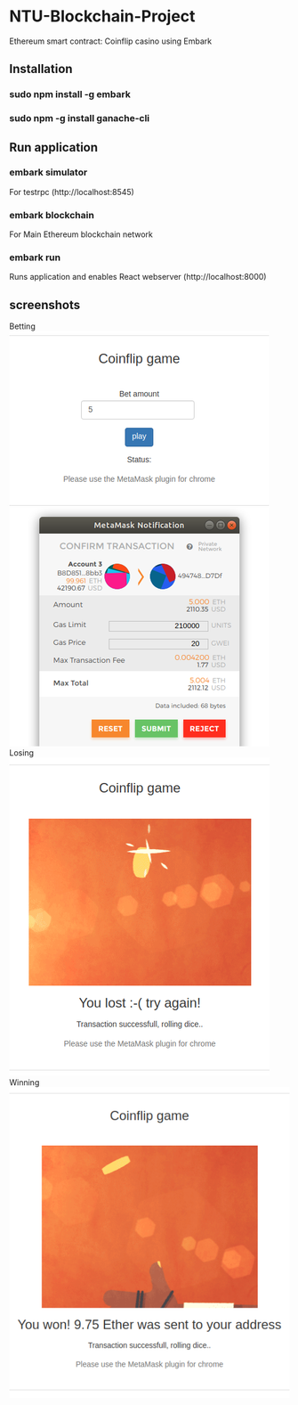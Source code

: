 # NTU-Blockchain-Project
Ethereum smart contract: Coinflip casino using Embark

## Installation

### sudo npm install -g embark

### sudo npm -g install ganache-cli

## Run application

### embark simulator 
For testrpc (http://localhost:8545)

### embark blockchain
For Main Ethereum blockchain network 

### embark run
Runs application and enables React webserver (http://localhost:8000)

## screenshots
Betting
![alt text](https://github.com/saaved/NTU-Blockchain-Project/raw/master/images/coinflipmetamask.png)
Losing
![alt text](https://github.com/saaved/NTU-Blockchain-Project/raw/master/images/coinfliplost.png)
Winning
![alt text](https://github.com/saaved/NTU-Blockchain-Project/raw/master/images/coinflipwin.png)

